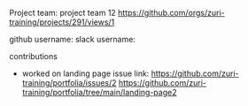 Project team: project team 12
https://github.com/orgs/zuri-training/projects/291/views/1

github username: slack username:

contributions
* worked on landing page
issue link: https://github.com/zuri-training/portfolia/issues/2
https://github.com/zuri-training/portfolia/tree/main/landing-page2

